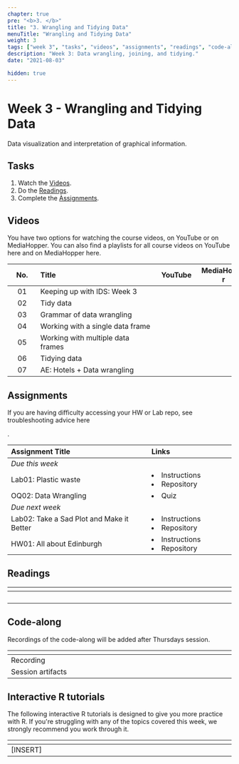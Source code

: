 ```yaml
---
chapter: true
pre: "<b>3. </b>"
title: "3. Wrangling and Tidying Data"
menuTitle: "Wrangling and Tidying Data"
weight: 3
tags: ["week 3", "tasks", "videos", "assignments", "readings", "code-along", "tutorials"] 
description: "Week 3: Data wrangling, joining, and tidying."
date: "2021-08-03"

hidden: true
---
```


# Week 3 - Wrangling and Tidying Data

Data visualization and interpretation of graphical information.

## Tasks

<ol>
  <li>Watch the <a href="#videos">Videos</a>.</li>
  <li>Do the <a href="#readings">Readings</a>.</li>
  <li>Complete the <a href="#assignments">Assignments</a>.</li>
</ol>

## Videos

<p style="text-align: left">You have two options for watching the course videos, on YouTube or on MediaHopper. You can also find a playlists for all course videos on YouTube <a id="playlistyt">here</a> and on MediaHopper <a id="playlistmh">here</a>.

| <div style="width:50px;text-align:center">No.</div> | <div style="width:250px;text-align:left">Title</div> | <div style="width:80px;text-align:center">YouTube</div> | <div style="width:100px;text-align:center">MediaHopper</div> |  <div style="width:80px;text-align:center">Slides</div> | <div style="width:170px;text-align:center">Additional Links</div> | 
|:---:|:---------------------|:-------:|:-----------:|:--------:|:------|
| 01  | Keeping up with IDS: Week 3 | <a id="W3L1YT"><span style="color: red;"><i class="fab fa-youtube fa-lg" /></span></a> | <a id="W3L1MH"><span style="color: #0A1E3F;"><i class="fas fa-file-video fa-lg"/></span></a> | <a id="W3L1S"><span style="color: #4b5357;"><i class="fas fa-desktop fa-lg"/></span></a> | - |
| 02  | 	Tidy data     | <a id="W3L2YT"><span style="color: red;"><i class="fab fa-youtube fa-lg" /></span></a> | <a id="W3L2MH"><span style="color: #0A1E3F;"><i class="fas fa-file-video fa-lg"/></span></a> | <a id="W3L2S"><span style="color: #4b5357;"><i class="fas fa-desktop fa-lg"/></span></a>  | - |
| 03  | Grammar of data wrangling    | <a id="W3L3YT"><span style="color: red;"><i class="fab fa-youtube fa-lg" /></span></a> | <a id="W3L3MH"><span style="color: #0A1E3F;"><i class="fas fa-file-video fa-lg"/></span></a> | <a id="W3L3S"><span style="color: #4b5357;"><i class="fas fa-desktop fa-lg"/></span></a> | - |
| 04  | Working with a single data frame   | <a id="W3L4YT"><span style="color: red;"><i class="fab fa-youtube fa-lg" /></span></a> | <a id="W3L4MH"><span style="color: #0A1E3F;"><i class="fas fa-file-video fa-lg"/></span></a> | <a id="W3L4S"><span style="color: #4b5357;"><i class="fas fa-desktop fa-lg"/></span></a> | <li><a id="AE4">AE4. Repository</a></li> |
| 05  | Working with multiple data frames     | <a id="W3L5YT"><span style="color: red;"><i class="fab fa-youtube fa-lg" /></span></a> | <a id="W3L5MH"><span style="color: #0A1E3F;"><i class="fas fa-file-video fa-lg"/></span></a> | <a id="W3L5S"><span style="color: #4b5357;"><i class="fas fa-desktop fa-lg"/></span></a> | - |
| 06  | Tidying data | <a id="W3L6YT"><span style="color: red;"><i class="fab fa-youtube fa-lg" /></span></a> | <a id="W3L6MH"><span style="color: #0A1E3F;"><i class="fas fa-file-video fa-lg"/></span></a> | <a id="W3L6S"><span style="color: #4b5357;"><i class="fas fa-desktop fa-lg"/></span></a> | - |
| 07  | AE: Hotels + Data wrangling | <a id="W3L7YT"><span style="color: red;"><i class="fab fa-youtube fa-lg" /></span></a> | <a id="W3L7MH"><span style="color: #0A1E3F;"><i class="fas fa-file-video fa-lg"/></span></a> | - | <li><a id="AE4">AE4. Repository</a></li> |

## Assignments

<p style="text-align: left">If you are having difficulty accessing your HW or Lab repo, see troubleshooting advice <a id="troubleshoot">here</a></p>.

| <div style="width:300px;text-align:left">Assignment Title</div> | <div style="width:170px;text-align:left">Links</div> | <div style="width:180px;text-align:left">Due</div> |
|:---|:---|:---|
| *Due this week* | | | 
| Lab01: Plastic waste | <li><a id="LAB1I">Instructions</a></li> <li><a id="LAB1R">Repository</a></li> | Thur, 07 Oct, 16:00 UK |
| OQ02: Data Wrangling | <li><a id="OQ2">Quiz</a></li> | Sun, 12 Oct, 23:59 UK |
| *Due next week* | | | 
| Lab02: Take a Sad Plot and Make it Better | <li><a id="LAB2I">Instructions</a></li> <li><a id="LAB2R">Repository</a></li> | Tue, 14 Oct, 16:00 UK  |
| HW01: All about Edinburgh | <li><a id="HW1I">Instructions</a></li><li><a id="HW1R">Repository</a></li> | Thur, 16 Oct, 16:00 UK |

## Readings

| <div style="width:50px"></div>  | <div style="width:420px"></div>  |  <div style="width:200px"></div> |
|:---:|:---|:---:|
| <i class="fas fa-book"></i> |  | **Required** |

## Code-along

<p style="text-align: left"> Recordings of the code-along will be added after Thursdays session.</p>

| <div style="width:200px"></div>  | <div style="width:480px"></div>  |
|:---|:---|
| Recording | |
| Session artifacts ||

## Interactive R tutorials

<p style="text-align: left"> The following interactive R tutorials is designed to give you more practice with R. If you're struggling with any of the topics covered this week, we strongly recommend you work through it.</p>

|  <div style="width:480px"></div>  |  <div style="width:200px"></div>  |
|:---|:---|
| [INSERT] | Extra practice |